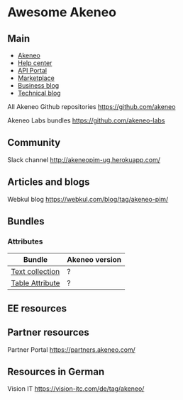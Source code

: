 # Awesome Akeneo

## Main 

* [Akeneo](https://www.akeneo.com/)
* [Help center](https://help.akeneo.com/)
* [API Portal](https://api.akeneo.com/)
* [Marketplace](https://marketplace.akeneo.com/)
* [Business blog](https://www.akeneo.com/blog/)
* [Technical blog](https://medium.com/akeneo-labs)


All Akeneo Github repositories https://github.com/akeneo

Akeneo Labs bundles https://github.com/akeneo-labs

## Community

Slack channel http://akeneopim-ug.herokuapp.com/

## Articles and blogs


Webkul blog https://webkul.com/blog/tag/akeneo-pim/


## Bundles

<bundles>

### Attributes 

Bundle | Akeneo version
--- | ---
[Text collection](https://github.com/akeneo/ExtendedAttributeTypeBundle) | ?
[Table Attribute](https://github.com/flagbit/akeneo-table-attribute-bundle) | ?
</bundles>

## EE resources

## Partner resources

Partner Portal https://partners.akeneo.com/

## Resources in German

Vision IT https://vision-itc.com/de/tag/akeneo/
